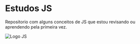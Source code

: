 # Estudos JS
Repositorio com alguns conceitos de JS que estou revisando ou aprendendo pela primeira vez.

![Logo JS](https://cdn0.iconfinder.com/data/icons/designer-skills/128/node-js-512.png)

